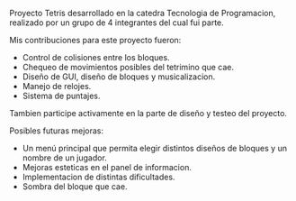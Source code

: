 Proyecto Tetris desarrollado en la catedra Tecnologia de Programacion, realizado por un grupo de 4 integrantes del cual fui parte.

Mis contribuciones para este proyecto fueron:
* Control de colisiones entre los bloques.
* Chequeo de movimientos posibles del tetrimino que cae.
* Diseño de GUI, diseño de bloques y musicalizacion.
* Manejo de relojes.
* Sistema de puntajes.

Tambien participe activamente en la parte de diseño y testeo del proyecto.

Posibles futuras mejoras:
* Un menú principal que permita elegir distintos diseños de bloques y un nombre de un jugador.
* Mejoras esteticas en el panel de informacion.
* Implementacion de distintas dificultades.
* Sombra del bloque que cae.
